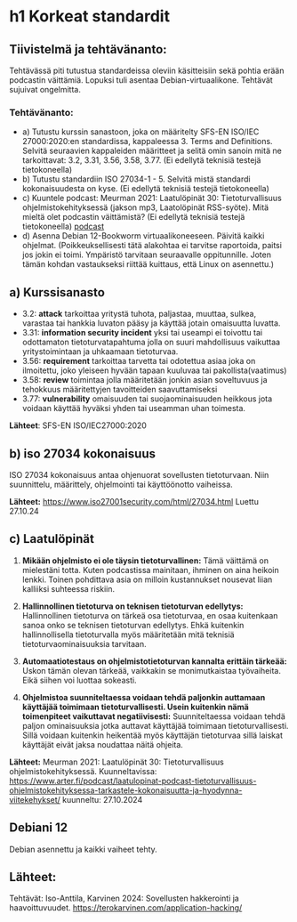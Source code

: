 # h1 Korkeat standardit
## Tiivistelmä ja tehtävänanto:
Tehtävässä piti tutustua standardeissa oleviin käsitteisiin sekä pohtia erään podcastin väittämiä. Lopuksi tuli asentaa Debian-virtuaalikone. Tehtävät sujuivat ongelmitta. 
### Tehtävänanto:
- a) Tutustu kurssin sanastoon, joka on määritelty SFS-EN ISO/IEC 27000:2020:en standardissa, kappaleessa 3. Terms and Definitions. Selvitä seuraavien kappaleiden määritteet ja selitä omin sanoin mitä ne tarkoittavat: 3.2, 3.31, 3.56, 3.58, 3.77. (Ei edellytä teknisiä testejä tietokoneella)
- b) Tutustu standardiin ISO 27034-1 - 5. Selvitä mistä standardi kokonaisuudesta on kyse. (Ei edellytä teknisiä testejä tietokoneella)
- c) Kuuntele podcast: Meurman 2021: Laatulöpinät 30: Tietoturvallisuus ohjelmistokehityksessä (jakson mp3, Laatolöpinät RSS-syöte). Mitä mieltä olet podcastin väittämistä? (Ei edellytä teknisiä testejä tietokoneella) [podcast](https://www.arter.fi/podcast/laatulopinat-podcast-tietoturvallisuus-ohjelmistokehityksessa-tarkastele-kokonaisuutta-ja-hyodynna-viitekehykset/)
- d) Asenna Debian 12-Bookworm virtuaalikoneeseen. Päivitä kaikki ohjelmat. (Poikkeuksellisesti tätä alakohtaa ei tarvitse raportoida, paitsi jos jokin ei toimi. Ympäristö tarvitaan seuraavalle oppitunnille. Joten tämän kohdan vastaukseksi riittää kuittaus, että Linux on asennettu.)
## a) Kurssisanasto
- 3.2: **attack** tarkoittaa yritystä tuhota, paljastaa, muuttaa, sulkea, varastaa tai hankkia luvaton pääsy ja käyttää jotain omaisuutta luvatta.
- 3.31: **information security incident** yksi tai useampi ei toivottu tai odottamaton tietoturvatapahtuma jolla on suuri mahdollisuus vaikuttaa yritystoimintaan ja uhkaamaan tietoturvaa.
- 3.56: **requirement** tarkoittaa tarvetta tai odotettua asiaa joka on ilmoitettu, joko yleiseen hyvään tapaan kuuluvaa tai pakollista(vaatimus)
- 3.58: **review** toimintaa jolla määritetään jonkin asian soveltuvuus ja tehokkuus määritettyjen tavoitteiden saavuttamiseksi
- 3.77: **vulnerability** omaisuuden tai suojaominaisuuden heikkous jota voidaan käyttää hyväksi yhden tai useamman uhan toimesta.
  
**Lähteet**: SFS-EN ISO/IEC27000:2020
## b) iso 27034 kokonaisuus
ISO 27034 kokonaisuus antaa ohjenuorat sovellusten tietoturvaan. Niin suunnittelu, määrittely, ohjelmointi tai käyttöönotto vaiheissa. 

**Lähteet:** https://www.iso27001security.com/html/27034.html Luettu 27.10.24

## c) Laatulöpinät
1. **Mikään ohjelmisto ei ole täysin tietoturvallinen:** Tämä väittämä on mielestäni totta. Kuten podcastissa mainitaan, ihminen on aina heikoin lenkki. Toinen pohdittava asia on milloin kustannukset nousevat liian kalliiksi suhteessa riskiin.
   
2. **Hallinnollinen tietoturva on teknisen tietoturvan edellytys:** Hallinnollinen tietoturva on tärkeä osa tietoturvaa, en osaa kuitenkaan sanoa onko se teknisen tietoturvan edellytys. Ehkä kuitenkin hallinnollisella tietoturvalla myös määritetään mitä teknisiä tietoturvaominaisuuksia tarvitaan.
   
3. **Automaatiotestaus on ohjelmistotietoturvan kannalta erittäin tärkeää:** Uskon tämän olevan tärkeää, vaikkakin se monimutkaistaa työvaiheita. Eikä siihen voi luottaa sokeasti.
   
4. **Ohjelmistoa suunniteltaessa voidaan tehdä paljonkin auttamaan käyttäjää toimimaan tietoturvallisesti. Usein kuitenkin nämä toimenpiteet vaikuttavat negatiivisesti:** Suunniteltaessa voidaan tehdä paljon ominaisuuksia jotka auttavat käyttäjää toimimaan tietoturvallisesti. Sillä voidaan kuitenkin heikentää myös käyttäjän tietoturvaa sillä laiskat käyttäjät eivät jaksa noudattaa näitä ohjeita. 

**Lähteet:** Meurman 2021: Laatulöpinät 30: Tietoturvallisuus ohjelmistokehityksessä. Kuunneltavissa: https://www.arter.fi/podcast/laatulopinat-podcast-tietoturvallisuus-ohjelmistokehityksessa-tarkastele-kokonaisuutta-ja-hyodynna-viitekehykset/ kuunneltu: 27.10.2024

## Debiani 12
Debian asennettu ja kaikki vaiheet tehty.

## Lähteet:
Tehtävät: Iso-Anttila, Karvinen 2024: Sovellusten hakkerointi ja haavoittuvuudet. https://terokarvinen.com/application-hacking/
